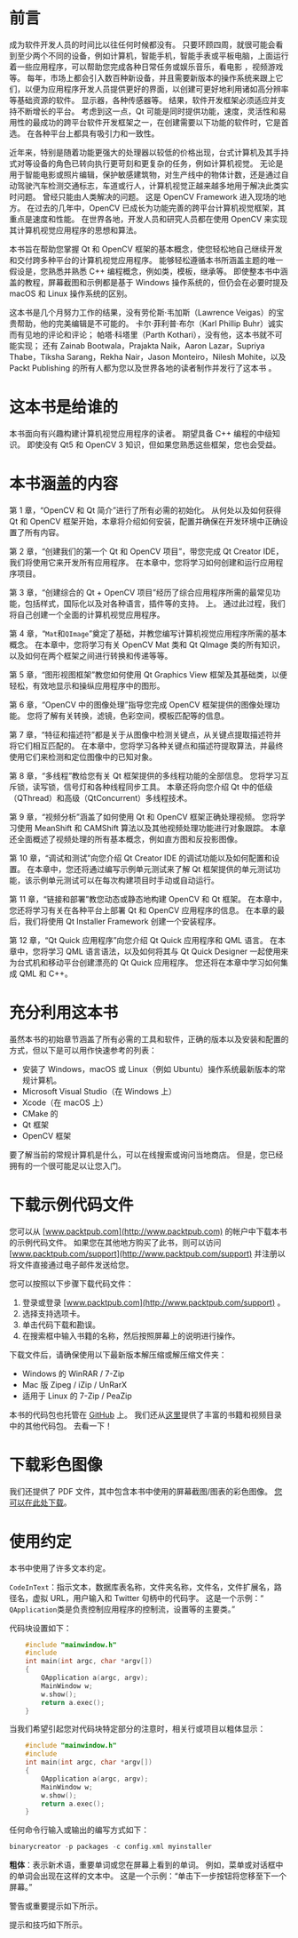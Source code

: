 # 前言

成为软件开发人员的时间比以往任何时候都没有。 只要环顾四周，就很可能会看到至少两个不同的设备，例如计算机，智能手机，智能手表或平板电脑，上面运行着一些应用程序，可以帮助您完成各种日常任务或娱乐音乐，看电影 ，视频游戏等。 每年，市场上都会引入数百种新设备，并且需要新版本的操作系统来跟上它们，以便为应用程序开发人员提供更好的界面，以创建可更好地利用诸如高分辨率等基础资源的软件。 显示器，各种传感器等。 结果，软件开发框架必须适应并支持不断增长的平台。 考虑到这一点，Qt 可能是同时提供功能，速度，灵活性和易用性的最成功的跨平台软件开发框架之一，在创建需要以下功能的软件时，它是首选。 在各种平台上都具有吸引力和一致性。

近年来，特别是随着功能更强大的处理器以较低的价格出现，台式计算机及其手持式对等设备的角色已转向执行更苛刻和更复杂的任务，例如计算机视觉。 无论是用于智能电影或照片编辑，保护敏感建筑物，对生产线中的物体计数，还是通过自动驾驶汽车检测交通标志，车道或行人，计算机视觉正越来越多地用于解决此类实时问题。 曾经只能由人类解决的问题。 这是 OpenCV Framework 进入现场的地方。 在过去的几年中，OpenCV 已成长为功能完善的跨平台计算机视觉框架，其重点是速度和性能。 在世界各地，开发人员和研究人员都在使用 OpenCV 来实现其计算机视觉应用程序的思想和算法。

本书旨在帮助您掌握 Qt 和 OpenCV 框架的基本概念，使您轻松地自己继续开发和交付跨多种平台的计算机视觉应用程序。 能够轻松遵循本书所涵盖主题的唯一假设是，您熟悉并熟悉 C++ 编程概念，例如类，模板，继承等。 即使整本书中涵盖的教程，屏幕截图和示例都是基于 Windows 操作系统的，但仍会在必要时提及 macOS 和 Linux 操作系统的区别。

这本书是几个月努力工作的结果，没有劳伦斯·韦加斯（Lawrence Veigas）的宝贵帮助，他的完美编辑是不可能的。 卡尔·菲利普·布尔（Karl Phillip Buhr）诚实而有见地的评论和评论； 帕塔·科塔里（Parth Kothari），没有他，这本书就不可能实现； 还有 Zainab Bootwala，Prajakta Naik，Aaron Lazar，Supriya Thabe，Tiksha Sarang，Rekha Nair，Jason Monteiro，Nilesh Mohite，以及 Packt Publishing 的所有人都为您以及世界各地的读者制作并发行了这本书 。

# 这本书是给谁的

本书面向有兴趣构建计算机视觉应用程序的读者。 期望具备 C++ 编程的中级知识。 即使没有 Qt5 和 OpenCV 3 知识，但如果您熟悉这些框架，您也会受益。

# 本书涵盖的内容

第 1 章，“OpenCV 和 Qt 简介”进行了所有必需的初始化。 从何处以及如何获得 Qt 和 OpenCV 框架开始，本章将介绍如何安装，配置并确保在开发环境中正确设置了所有内容。

第 2 章，“创建我们的第一个 Qt 和 OpenCV 项目”，带您完成 Qt Creator IDE，我们将使用它来开发所有应用程序。 在本章中，您将学习如何创建和运行应用程序项目。

第 3 章，“创建综合的 Qt + OpenCV 项目”经历了综合应用程序所需的最常见功能，包括样式，国际化以及对各种语言，插件等的支持。 上。 通过此过程，我们将自己创建一个全面的计算机视觉应用程序。

第 4 章，“`Mat`和`QImage`”奠定了基础，并教您编写计算机视觉应用程序所需的基本概念。 在本章中，您将学习有关 OpenCV Mat 类和 Qt QImage 类的所有知识，以及如何在两个框架之间进行转换和传递等等。

第 5 章，“图形视图框架”教您如何使用 Qt Graphics View 框架及其基础类，以便轻松，有效地显示和操纵应用程序中的图形。

第 6 章，“OpenCV 中的图像处理”指导您完成 OpenCV 框架提供的图像处理功能。 您将了解有关转换，滤镜，色彩空间，模板匹配等的信息。

第 7 章，“特征和描述符”都是关于从图像中检测关键点，从关键点提取描述符并将它们相互匹配的。 在本章中，您将学习各种关键点和描述符提取算法，并最终使用它们来检测和定位图像中的已知对象。

第 8 章，“多线程”教给您有关 Qt 框架提供的多线程功能的全部信息。 您将学习互斥锁，读写锁，信号灯和各种线程同步工具。 本章还将向您介绍 Qt 中的低级（QThread）和高级（QtConcurrent）多线程技术。

第 9 章，“视频分析”涵盖了如何使用 Qt 和 OpenCV 框架正确处理视频。 您将学习使用 MeanShift 和 CAMShift 算法以及其他视频处理功能进行对象跟踪。 本章还全面概述了视频处理的所有基本概念，例如直方图和反投影图像。

第 10 章，“调试和测试”向您介绍 Qt Creator IDE 的调试功能以及如何配置和设置。 在本章中，您还将通过编写示例单元测试来了解 Qt 框架提供的单元测试功能，该示例单元测试可以在每次构建项目时手动或自动运行。

第 11 章，“链接和部署”教您动态或静态地构建 OpenCV 和 Qt 框架。 在本章中，您还将学习有关在各种平台上部署 Qt 和 OpenCV 应用程序的信息。 在本章的最后，我们将使用 Qt Installer Framework 创建一个安装程序。

第 12 章，“Qt Quick 应用程序”向您介绍 Qt Quick 应用程序和 QML 语言。 在本章中，您将学习 QML 语言语法，以及如何将其与 Qt Quick Designer 一起使用来为台式机和移动平台创建漂亮的 Qt Quick 应用程序。 您还将在本章中学习如何集成 QML 和 C++。

# 充分利用这本书

虽然本书的初始章节涵盖了所有必需的工具和软件，正确的版本以及安装和配置的方式，但以下是可以用作快速参考的列表：

*   安装了 Windows，macOS 或 Linux（例如 Ubuntu）操作系统最新版本的常规计算机。
*   Microsoft Visual Studio（在 Windows 上）
*   Xcode（在 macOS 上）
*   CMake 的
*   Qt 框架
*   OpenCV 框架

要了解当前的常规计算机是什么，可以在线搜索或询问当地商店。 但是，您已经拥有的一个很可能足以让您入门。

# 下载示例代码文件

您可以从 [www.packtpub.com](http://www.packtpub.com) 的帐户中下载本书的示例代码文件。 如果您在其他地方购买了此书，则可以访问 [www.packtpub.com/support](http://www.packtpub.com/support) 并注册以将文件直接通过电子邮件发送给您。

您可以按照以下步骤下载代码文件：

1.  登录或登录 [www.packtpub.com](http://www.packtpub.com/support) 。
2.  选择支持选项卡。
3.  单击代码下载和勘误。
4.  在搜索框中输入书籍的名称，然后按照屏幕上的说明进行操作。

下载文件后，请确保使用以下最新版本解压缩或解压缩文件夹：

*   Windows 的 WinRAR / 7-Zip
*   Mac 版 Zipeg / iZip / UnRarX
*   适用于 Linux 的 7-Zip / PeaZip

本书的代码包也托管在 [GitHub](https://github.com/PacktPublishing/Computer-Vision-with-OpenCV-3-and-Qt5) 上。 我们还从[这里](https://github.com/PacktPublishing/)提供了丰富的书籍和视频目录中的其他代码包。 去看一下！

# 下载彩色图像

我们还提供了 PDF 文件，其中包含本书中使用的屏幕截图/图表的彩色图像。 [您可以在此处下载](https://www.packtpub.com/sites/default/files/downloads/ComputerVisionwithOpenCV3andQt5_ColorImages.pdf)。

# 使用约定

本书中使用了许多文本约定。

`CodeInText`：指示文本，数据库表名称，文件夹名称，文件名，文件扩展名，路径名，虚拟 URL，用户输入和 Twitter 句柄中的代码字。 这是一个示例：“ `QApplication`类是负责控制应用程序的控制流，设置等的主要类。”

代码块设置如下：

```cpp
    #include "mainwindow.h"
    #include 
    int main(int argc, char *argv[])
    {
        QApplication a(argc, argv);
        MainWindow w;
        w.show();
        return a.exec();
    }
```

当我们希望引起您对代码块特定部分的注意时，相关行或项目以粗体显示：

```cpp
    #include "mainwindow.h"
    #include 
    int main(int argc, char *argv[])
    {
        QApplication a(argc, argv);
        MainWindow w;
        w.show();
        return a.exec();
    }
```

任何命令行输入或输出的编写方式如下：

```cpp
binarycreator -p packages -c config.xml myinstaller
```

**粗体**：表示新术语，重要单词或您在屏幕上看到的单词。 例如，菜单或对话框中的单词会出现在这样的文本中。 这是一个示例：“单击下一步按钮将您移至下一个屏幕。”

警告或重要提示如下所示。

提示和技巧如下所示。